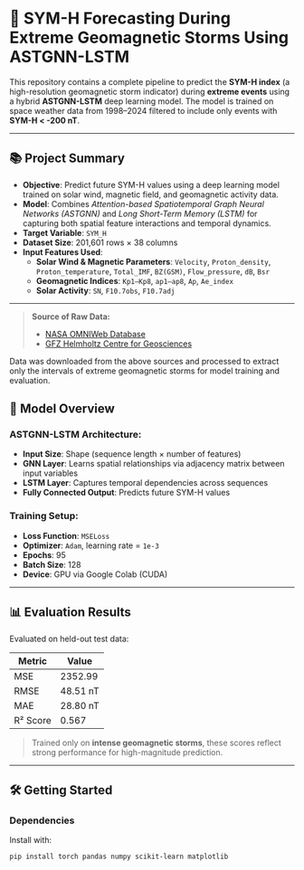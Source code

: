 # 🌌 SYM-H Forecasting During Extreme Geomagnetic Storms Using ASTGNN-LSTM

This repository contains a complete pipeline to predict the **SYM-H index** (a high-resolution geomagnetic storm indicator) during **extreme events** using a hybrid **ASTGNN-LSTM** deep learning model. The model is trained on space weather data from 1998–2024 filtered to include only events with **SYM-H < -200 nT**.

---

## 📚 Project Summary

- **Objective**: Predict future SYM-H values using a deep learning model trained on solar wind, magnetic field, and geomagnetic activity data.
- **Model**: Combines *Attention-based Spatiotemporal Graph Neural Networks (ASTGNN)* and *Long Short-Term Memory (LSTM)* for capturing both spatial feature interactions and temporal dynamics.
- **Target Variable**: `SYM_H`  
- **Dataset Size**: 201,601 rows × 38 columns  
- **Input Features Used**:  
  - **Solar Wind & Magnetic Parameters**: `Velocity`, `Proton_density`, `Proton_temperature`, `Total_IMF`, `BZ(GSM)`, `Flow_pressure`, `dB`, `Bsr`
  - **Geomagnetic Indices**: `Kp1–Kp8`, `ap1–ap8`, `Ap`, `Ae_index`
  - **Solar Activity**: `SN`, `F10.7obs`, `F10.7adj`

---
> **Source of Raw Data:**
> - [NASA OMNIWeb Database](https://omniweb.gsfc.nasa.gov/)
> - [GFZ Helmholtz Centre for Geosciences](https://kp.gfz.de/)

Data was downloaded from the above sources and processed to extract only the intervals of extreme geomagnetic storms for model training and evaluation.

## 🧠 Model Overview

### ASTGNN-LSTM Architecture:
- **Input Size**: Shape (sequence length × number of features)
- **GNN Layer**: Learns spatial relationships via adjacency matrix between input variables
- **LSTM Layer**: Captures temporal dependencies across sequences
- **Fully Connected Output**: Predicts future SYM-H values

### Training Setup:
- **Loss Function**: `MSELoss`
- **Optimizer**: `Adam`, learning rate = `1e-3`
- **Epochs**: 95
- **Batch Size**: 128
- **Device**: GPU via Google Colab (CUDA)

---

## 📊 Evaluation Results

Evaluated on held-out test data:

| Metric   | Value         |
|----------|---------------|
| MSE      | 2352.99       |
| RMSE     | 48.51 nT      |
| MAE      | 28.80 nT      |
| R² Score | 0.567         |

> Trained only on **intense geomagnetic storms**, these scores reflect strong performance for high-magnitude prediction.

---

## 🛠 Getting Started

### Dependencies
Install with:

```bash
pip install torch pandas numpy scikit-learn matplotlib
